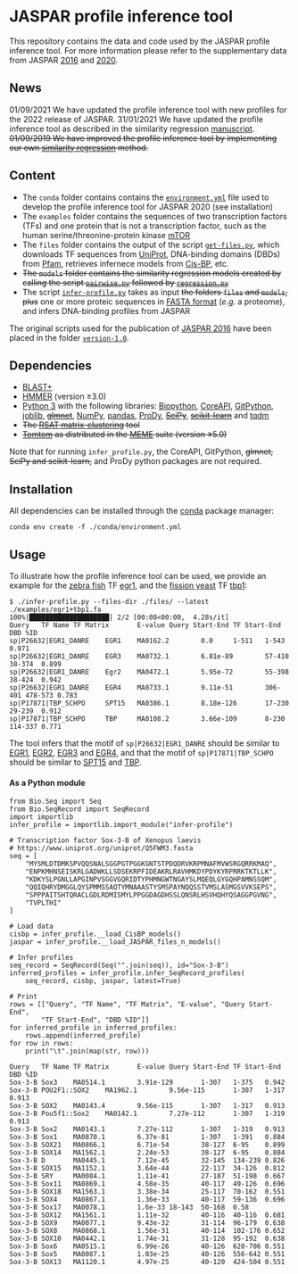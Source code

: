 # JASPAR profile inference tool
This repository contains the data and code used by the JASPAR profile inference tool. For more information please refer to the supplementary data from JASPAR [2016](https://academic.oup.com/nar/article/44/D1/D110/2502663) and [2020](https://academic.oup.com/nar/advance-article/doi/10.1093/nar/gkz1001/5614568).

## News
01/09/2021 We have updated the profile inference tool with new profiles for the 2022 release of JASPAR.
31/01/2021 We have updated the profile inference tool as described in the similarity regression [manuscript](https://www.nature.com/articles/s41588-019-0411-1).
~~01/09/2019 We have improved the profile inference tool by implementing our own [similarity regression](https://www.nature.com/articles/s41588-019-0411-1) method.~~

## Content
* The `conda` folder contains contains the [`environment.yml`](https://github.com/wassermanlab/JASPAR-profile-inference/blob/master/conda/environment.yml) file used to develop the profile inference tool for JASPAR 2020 (see installation)
* The `examples` folder contains the sequences of two transcription factors (TFs) and one protein that is not a transcription factor, such as the human serine/threonine-protein kinase [mTOR](https://www.uniprot.org/uniprot/P42345)
* The `files` folder contains the output of the script [`get-files.py`](https://github.com/wassermanlab/JASPAR-profile-inference/blob/master/files/get-files.py), which downloads TF sequences from [UniProt](https://www.uniprot.org/), DNA-binding domains (DBDs) from [Pfam](https://pfam.xfam.org/), retrieves infernece models from [Cis-BP](http://cisbp.ccbr.utoronto.ca/), etc.
* ~~The `models` folder contains the similarity regression models created by calling the script [`pairwise.py`](https://github.com/wassermanlab/JASPAR-profile-inference/blob/master/models/pairwise.py) followed by [`regression.py`](https://github.com/wassermanlab/JASPAR-profile-inference/blob/master/models/regression.py)~~
* The script [`infer-profile.py`](https://github.com/wassermanlab/JASPAR-profile-inference/blob/master/infer-profile.py) takes as input ~~the folders `files` and `models`, plus~~ one or more proteic sequences in [FASTA format](https://en.wikipedia.org/wiki/FASTA_format) (_e.g._ a proteome), and infers DNA-binding profiles from JASPAR 

The original scripts used for the publication of [JASPAR 2016](https://doi.org/10.1093/nar/gkv1176) have been placed in the folder [`version-1.0`](https://github.com/wassermanlab/JASPAR-profile-inference/tree/master/version-1.0).

## Dependencies
* [BLAST+](https://blast.ncbi.nlm.nih.gov/Blast.cgi)
* [HMMER](http://hmmer.org/) (version ≥3.0)
* [Python 3](https://www.python.org/download/releases/3/) with the following libraries: [Biopython](http://biopython.org), [CoreAPI](http://www.coreapi.org), [GitPython](https://gitpython.readthedocs.io/en/stable/), [joblib](https://joblib.readthedocs.io/en/latest/), ~~[glmnet](https://github.com/civisanalytics/python-glmnet)~~, [NumPy](https://numpy.org/), [pandas](https://pandas.pydata.org/), [ProDy](http://prody.csb.pitt.edu/), ~~[SciPy](https://www.scipy.org/)~~, ~~[scikit-learn](https://scikit-learn.org/stable/)~~ and [tqdm](https://tqdm.github.io) 
* ~~The [RSAT matrix-clustering](http://pedagogix-tagc.univ-mrs.fr/rsat/matrix-clustering_form.cgi) tool~~
* ~~[Tomtom](http://meme-suite.org/doc/tomtom.html) as distributed in the [MEME](http://meme-suite.org/index.html) suite (version ≥5.0)~~

Note that for running `infer_profile.py`, the CoreAPI, GitPython, ~~glmnet, SciPy and scikit-learn,~~ and ProDy python packages are not required.

## Installation
All dependencies can be installed through the [conda](https://docs.conda.io/en/latest/) package manager:
```
conda env create -f ./conda/environment.yml
```

## Usage
To illustrate how the profile inference tool can be used, we provide an example for the [zebra fish](https://www.ncbi.nlm.nih.gov/Taxonomy/Browser/wwwtax.cgi?&id=7955) TF [egr1](https://www.uniprot.org/uniprot/P26632), and the [fission yeast](https://www.ncbi.nlm.nih.gov/Taxonomy/Browser/wwwtax.cgi?&id=4896) TF [tbp1](https://www.uniprot.org/uniprot/P17871):
```
$ ./infer-profile.py --files-dir ./files/ --latest ./examples/egr1+tbp1.fa 
100%|████████████████████| 2/2 [00:08<00:00,  4.28s/it]
Query   TF Name TF Matrix       E-value Query Start-End TF Start-End    DBD %ID
sp|P26632|EGR1_DANRE    EGR1    MA0162.2        0.0     1-511   1-543   0.971
sp|P26632|EGR1_DANRE    EGR3    MA0732.1        6.81e-89        57-410  38-374  0.899
sp|P26632|EGR1_DANRE    Egr2    MA0472.1        5.95e-72        55-398  38-424  0.942
sp|P26632|EGR1_DANRE    EGR4    MA0733.1        9.11e-51        306-401 478-573 0.783
sp|P17871|TBP_SCHPO     SPT15   MA0386.1        8.18e-126       17-230  29-239  0.912
sp|P17871|TBP_SCHPO     TBP     MA0108.2        3.66e-109       8-230   114-337 0.771
```
The tool infers that the motif of `sp|P26632|EGR1_DANRE` should be similar to [EGR1](http://jaspar.genereg.net/matrix/MA0162.4/), [EGR2](http://jaspar.genereg.net/matrix/MA0472.1/), [EGR3](http://jaspar.genereg.net/matrix/MA0732.1/) and [EGR4](http://jaspar.genereg.net/matrix/MA0733.1/), and that the motif of `sp|P17871|TBP_SCHPO` should be similar to [SPT15](http://jaspar.genereg.net/matrix/MA0386.1/) and [TBP](http://jaspar.genereg.net/matrix/MA0108.2/).

#### As a Python module
```
from Bio.Seq import Seq
from Bio.SeqRecord import SeqRecord
import importlib
infer_profile = importlib.import_module("infer-profile")

# Transcription factor Sox-3-B of Xenopus laevis
# https://www.uniprot.org/uniprot/Q5FWM3.fasta
seq = [
    "MYSMLDTDMKSPVQQSNALSGGPGTPGGKGNTSTPDQDRVKRPMNAFMVWSRGQRRKMAQ",
    "ENPKMHNSEISKRLGADWKLLSDSEKRPFIDEAKRLRAVHMKDYPDYKYRPRRKTKTLLK",
    "KDKYSLPGNLLAPGINPVSGGVGQRIDTYPHMNGWTNGAYSLMQEQLGYGQHPAMNSSQM",
    "QQIQHRYDMGGLQYSPMMSSAQTYMNAAASTYSMSPAYNQQSSTVMSLASMGSVVKSEPS",
    "SPPPAITSHTQRACLGDLRDMISMYLPPGGDAGDHSSLQNSRLHSVHQHYQSAGGPGVNG",
    "TVPLTHI"
]

# Load data
cisbp = infer_profile.__load_CisBP_models()
jaspar = infer_profile.__load_JASPAR_files_n_models()

# Infer profiles
seq_record = SeqRecord(Seq("".join(seq)), id="Sox-3-B")
inferred_profiles = infer_profile.infer_SeqRecord_profiles(
    seq_record, cisbp, jaspar, latest=True)

# Print
rows = [["Query", "TF Name", "TF Matrix", "E-value", "Query Start-End",
        "TF Start-End", "DBD %ID"]]
for inferred_profile in inferred_profiles:
    rows.append(inferred_profile)
for row in rows:
    print("\t".join(map(str, row)))

Query   TF Name TF Matrix       E-value Query Start-End TF Start-End    DBD %ID
Sox-3-B Sox3    MA0514.1        3.91e-129       1-307   1-375   0.942
Sox-3-B POU2F1::SOX2    MA1962.1        9.56e-115       1-307   1-317   0.913
Sox-3-B SOX2    MA0143.4        9.56e-115       1-307   1-317   0.913
Sox-3-B Pou5f1::Sox2    MA0142.1        7.27e-112       1-307   1-319   0.913
Sox-3-B Sox2    MA0143.1        7.27e-112       1-307   1-319   0.913
Sox-3-B Sox1    MA0870.1        6.37e-81        1-307   1-391   0.884
Sox-3-B SOX21   MA0866.1        6.71e-54        38-127  6-95    0.899
Sox-3-B SOX14   MA1562.1        2.24e-53        38-127  6-95    0.884
Sox-3-B D       MA0445.1        7.12e-45        32-145  134-239 0.826
Sox-3-B SOX15   MA1152.1        3.64e-44        22-117  34-126  0.812
Sox-3-B SRY     MA0084.1        1.11e-41        27-187  51-198  0.667
Sox-3-B Sox11   MA0869.1        4.58e-35        40-117  49-126  0.696
Sox-3-B SOX18   MA1563.1        3.38e-34        25-117  70-162  0.551
Sox-3-B SOX4    MA0867.1        1.36e-33        40-117  59-136  0.696
Sox-3-B Sox17   MA0078.1        1.6e-33 18-143  50-168  0.58
Sox-3-B SOX12   MA1561.1        1.11e-32        40-116  40-116  0.681
Sox-3-B SOX9    MA0077.1        9.43e-32        31-114  96-179  0.638
Sox-3-B SOX8    MA0868.1        1.56e-31        40-114  102-176 0.652
Sox-3-B SOX10   MA0442.1        1.74e-31        31-128  95-192  0.638
Sox-3-B Sox6    MA0515.1        6.99e-26        40-126  620-706 0.551
Sox-3-B Sox5    MA0087.1        1.03e-25        40-126  556-642 0.551
Sox-3-B SOX13   MA1120.1        4.97e-25        40-120  424-504 0.551
```